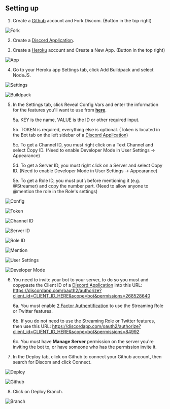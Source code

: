 ## Setting up

1. Create a [Github](https://www.github.com) account and Fork Discom. (Button in the top right)

![Fork](https://cdn.discordapp.com/attachments/279289541070946304/496316781174980618/Fork.png)



2. Create a [Discord Application](https://discordapp.com/developers/applications).



3. Create a [Heroku](https://www.heroku.com) account and Create a New App. (Button in the top right)

![App](https://cdn.discordapp.com/attachments/279289541070946304/496316837198561280/App.png)




4. Go to your Heroku app Settings tab, click Add Buildpack and select NodeJS.

![Settings](https://cdn.discordapp.com/attachments/279289541070946304/496316887823810561/Settings.png)

![Buildpack](https://cdn.discordapp.com/attachments/279289541070946304/496316925790650388/Buildpack.png)



5. In the Settings tab, click Reveal Config Vars and enter the information for the features you'll want to use from **[here](https://github.com/Gravestorm/Discom/blob/master/config.js.example)**.

      5a. KEY is the name, VALUE is the ID or other required input.

      5b. TOKEN is required, everything else is optional. (Token is located in the Bot tab on the left sidebar of a [Discord Application](https://discordapp.com/developers/applications))

      5c. To get a Channel ID, you must right click on a Text Channel and select Copy ID. (Need to enable Developer Mode in User Settings -> Appearance)

      5d. To get a Server ID, you must right click on a Server and select Copy ID. (Need to enable Developer Mode in User Settings -> Appearance)

      5e. To get a Role ID, you must put \ before mentioning it (e.g. \@Streamer) and copy the number part. (Need to allow anyone to @mention the role in the Role's settings)

![Config](https://cdn.discordapp.com/attachments/279289541070946304/496316976885661696/Config.png)

![Token](https://cdn.discordapp.com/attachments/279289541070946304/547210856329510914/Token.png)

![Channel ID](https://cdn.discordapp.com/attachments/279289541070946304/496317016613847061/Channel_ID.png)

![Server ID](https://cdn.discordapp.com/attachments/279289541070946304/496318050962898949/Server_ID.png)

![Role ID](https://cdn.discordapp.com/attachments/279289541070946304/496317422895235082/Role_ID.png)


![Mention](https://cdn.discordapp.com/attachments/279289541070946304/496319109051711498/Mention.png)

![User Settings](https://cdn.discordapp.com/attachments/279289541070946304/496318158928478208/User_Settings.png)

![Developer Mode](https://cdn.discordapp.com/attachments/279289541070946304/496318206378770432/Developer_Mode.png)



6. You need to invite your bot to your server, to do so you must and copypaste the Client ID of a [Discord Application](https://discordapp.com/developers/applications) into this URL: https://discordapp.com/oauth2/authorize?client_id=CLIENT_ID_HERE&scope=bot&permissions=268528640

      6a. You must enable [2 Factor Authentification](https://support.discordapp.com/hc/en-us/articles/219576828-Setting-up-Two-Factor-Authentication) to use the Streaming Role or Twitter features.
      
      6b. If you do not need to use the Streaming Role or Twitter features, then use this URL: https://discordapp.com/oauth2/authorize?client_id=CLIENT_ID_HERE&scope=bot&permissions=84992
      
      6c. You must have **Manage Server** permission on the server you're inviting the bot to, or have someone who has the permission invite it.



7. In the Deploy tab, click on Github to connect your Github account, then search for Discom and click Connect.

![Deploy](https://cdn.discordapp.com/attachments/279289541070946304/496318339874947074/Deploy.png)

![Github](https://cdn.discordapp.com/attachments/279289541070946304/496318352805855242/Github.png)



8. Click on Deploy Branch.

![Branch](https://cdn.discordapp.com/attachments/279289541070946304/496318363769765913/Branch.png)
